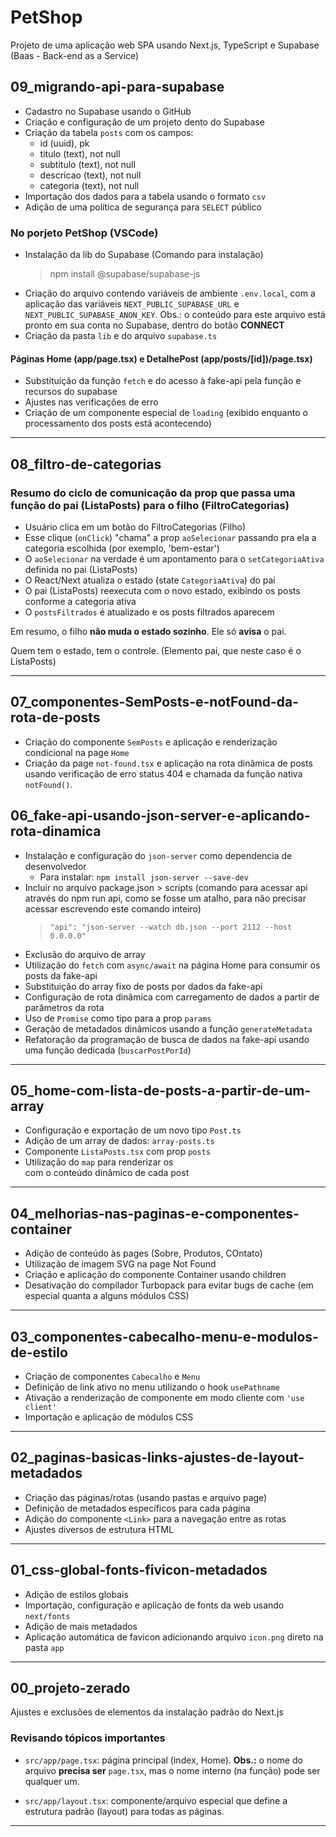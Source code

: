 # PetShop

Projeto de uma aplicação web SPA usando Next.js, TypeScript e Supabase (Baas - Back-end as a Service)

## 09_migrando-api-para-supabase

- Cadastro no Supabase usando o GitHub
- Criação e configuração de um projeto dento do Supabase
- Criação da tabela `posts` com os campos: 
  - id (uuid), pk
  - titulo (text), not null
  - subtitulo (text), not null
  - descricao (text), not null
  - categoria (text), not null
- Importação dos dados para a tabela usando o formato `csv`
- Adição de uma política de segurança para `SELECT` público

### No porjeto PetShop (VSCode)

- Instalação da lib do Supabase (Comando para instalação)
  > npm install @supabase/supabase-js
- Criação do arquivo contendo variáveis de ambiente `.env.local`, com a aplicação das variáveis `NEXT_PUBLIC_SUPABASE_URL` e `NEXT_PUBLIC_SUPABASE_ANON_KEY`. Obs.: o conteúdo para este arquivo está pronto em sua conta no Supabase, dentro do botão **CONNECT**
- Criação da pasta `lib` e do arquivo `supabase.ts`

#### Páginas Home (app/page.tsx) e DetalhePost (app/posts/[id])/page.tsx)

- Substituição da função `fetch` e do acesso à fake-api pela função e recursos do supabase
- Ajustes nas verificações de erro
- Criação de um componente especial de `loading` (exibido enquanto o processamento dos posts está acontecendo)

---

## 08_filtro-de-categorias

### Resumo do ciclo de comunicação da prop que passa uma função do pai (ListaPosts) para o filho (FiltroCategorias)

- Usuário clica em um botão do FiltroCategorias (Filho)
- Esse clique (`onClick`) "chama" a prop `aoSelecionar` passando pra ela a categoria escolhida (por exemplo, 'bem-estar')
- O `aoSelecionar` na verdade é um apontamento para o `setCategoriaAtiva` definida no pai (ListaPosts)
- O React/Next atualiza o estado (state `CategoriaAtiva`) do pai 
- O pai (ListaPosts) reexecuta com o novo estado, exibindo os posts conforme a categoria ativa
- O `postsFiltrados` é atualizado e os posts filtrados aparecem

Em resumo, o filho **não muda o estado sozinho**. Ele só **avisa** o pai.

Quem tem o estado, tem o controle. (Elemento pai, que neste caso é o ListaPosts)

---

## 07_componentes-SemPosts-e-notFound-da-rota-de-posts

- Criação do componente `SemPosts` e aplicação e renderização condicional na page `Home`
- Criação da page `not-found.tsx` e aplicação na rota dinâmica de posts usando verificação de erro status 404 e chamada da função nativa `notFound()`.

## 06_fake-api-usando-json-server-e-aplicando-rota-dinamica

- Instalação e configuração do `json-server` como dependencia de desenvolvedor
  - Para instalar: `npm install json-server --save-dev`
- Incluir no arquivo package.json > scripts (comando para acessar api através do npm run api, como se fosse um atalho, para não precisar acessar escrevendo este comando inteiro)
  > `"api": "json-server --watch db.json --port 2112 --host 0.0.0.0"`
- Exclusão do arquivo de array
- Utilização do `fetch` com `async/await` na página Home para consumir os posts da fake-api
- Substituição do array fixo de posts por dados da fake-api
- Configuração de rota dinâmica com carregamento de dados a partir de parâmetros da rota
- Uso de `Promise` como tipo para a prop `params`
- Geração de metadados dinâmicos usando a função `generateMetadata`
- Refatoração da programação de busca de dados na fake-api usando uma função dedicada (`buscarPostPorId`)

---

## 05_home-com-lista-de-posts-a-partir-de-um-array

- Configuração e exportação de um novo tipo `Post.ts`
- Adição de um array de dados: `array-posts.ts`
- Componente `ListaPosts.tsx` com prop `posts`
- Utilização do `map` para renderizar os <article> com o conteúdo dinâmico de cada post

---

## 04_melhorias-nas-paginas-e-componentes-container

- Adição de conteúdo às pages (Sobre, Produtos, COntato)
- Utilização de imagem SVG na page Not Found
- Criação e aplicação do componente Container usando children
- Desativação do compilador Turbopack para evitar bugs de cache (em especial quanta a alguns módulos CSS)

---

## 03_componentes-cabecalho-menu-e-modulos-de-estilo

- Criação de componentes `Cabecalho` e `Menu`
- Definição de link ativo no menu utilizando o hook `usePathname`
- Ativação a renderização de componente em modo cliente com `'use client'`
- Importação e aplicação de módulos CSS

---

## 02_paginas-basicas-links-ajustes-de-layout-metadados

- Criação das páginas/rotas (usando pastas e arquivo page)
- Definição de metadados específicos para cada página
- Adição do componente `<Link>` para a navegação entre as rotas
- Ajustes diversos de estrutura HTML

---

## 01_css-global-fonts-fivicon-metadados

- Adição de estilos globais
- Importação, configuração e aplicação de fonts da web usando `next/fonts`
- Adição de mais metadados
- Aplicação automática de favicon adicionando arquivo `icon.png` direto na pasta `app`

---

## 00_projeto-zerado

Ajustes e exclusões de elementos da instalação padrão do Next.js

### Revisando tópicos importantes

- `src/app/page.tsx`: página principal (index, Home). **Obs.:** o nome do arquivo **precisa ser** `page.tsx`, mas o nome interno (na função) pode ser qualquer um.

- `src/app/layout.tsx`: componente/arquivo especial que define a estrutura padrão (layout) para todas as páginas.

---
